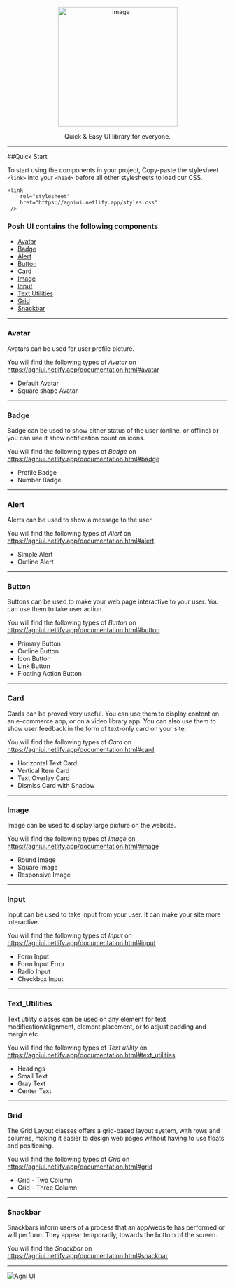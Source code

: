 <p align="center">
<img width="273" alt="image" src="https://user-images.githubusercontent.com/7193961/152855426-d09213f6-814d-43ef-bc94-8849311fd604.png">
  </p>
  
  <p align="center">
  Quick & Easy UI library for everyone.
  </p>
  
  ---
  
  ##Quick Start
  
  To start using the components in your project, Copy-paste the stylesheet `<link>` into your `<head>` before all other stylesheets to load our CSS.
  
  ```
  <link
      rel="stylesheet"
      href="https://agniui.netlify.app/styles.css"
   />
  ```

### Posh UI contains the following components


- [Avatar](#avatar)
- [Badge](#badge)
- [Alert](#alert)
- [Button](#button)
- [Card](#card)
- [Image](#image)
- [Input](#input)
- [Text Utilities](#Text_Utilities)
- [Grid](#grid)
- [Snackbar](#snackbar)

---

### Avatar

Avatars can be used for user profile picture.

You will find the following types of *Avatar* on https://agniui.netlify.app/documentation.html#avatar

- Default Avatar
- Square shape Avatar

---

### Badge

Badge can be used to show either status of the user (online, or offline) or you can use it show notification count on icons.

You will find the following types of *Badge* on https://agniui.netlify.app/documentation.html#badge

- Profile Badge
- Number Badge

---

### Alert

Alerts can be used to show a message to the user.

You will find the following types of *Alert* on https://agniui.netlify.app/documentation.html#alert

- Simple Alert
- Outline Alert

---

### Button

Buttons can be used to make your web page interactive to your user. You can use them to take user action.

You will find the following types of *Button* on https://agniui.netlify.app/documentation.html#button

- Primary Button
- Outline Button
- Icon Button
- Link Button
- Floating Action Button

---

### Card

Cards can be proved very useful. You can use them to display content on an e-commerce app, or on a video library app. You can also use them to show user feedback in the form of text-only card on your site.

You will find the following types of *Card* on https://agniui.netlify.app/documentation.html#card

- Horizontal Text Card
- Vertical Item Card
- Text Overlay Card
- Dismiss Card with Shadow

---

### Image

Image can be used to display large picture on the website.

You will find the following types of *Image* on https://agniui.netlify.app/documentation.html#image

- Round Image
- Square Image
- Responsive Image

---

### Input

Input can be used to take input from your user. It can make your site more interactive.

You will find the following types of *Input* on https://agniui.netlify.app/documentation.html#input

- Form Input
- Form Input Error
- Radio Input
- Checkbox Input

---

### Text_Utilities

Text utility classes can be used on any element for text modification/alignment, element placement, or to adjust padding and margin etc.

You will find the following types of *Text utility* on https://agniui.netlify.app/documentation.html#text_utilities

- Headings
- Small Text
- Gray Text
- Center Text

---

### Grid

The Grid Layout classes offers a grid-based layout system, with rows and columns, making it easier to design web pages without having to use floats and positioning.

You will find the following types of *Grid* on https://agniui.netlify.app/documentation.html#grid

- Grid - Two Column
- Grid - Three Column

---

### Snackbar

Snackbars inform users of a process that an app/website has performed or will perform. They appear temporarily, towards the bottom of the screen. 

You will find the *Snackbar* on https://agniui.netlify.app/documentation.html#snackbar

---

[![Agni UI](https://res.cloudinary.com/marcomontalbano/image/upload/v1644265548/video_to_markdown/images/google-drive--1SsyLgEoJZFF-OrFW7o82qUvLJjEpCdEr-c05b58ac6eb4c4700831b2b3070cd403.jpg)](https://drive.google.com/file/d/1SsyLgEoJZFF-OrFW7o82qUvLJjEpCdEr/view?usp=sharing "Agni UI")

